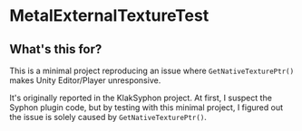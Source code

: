 # MetalExternalTextureTest

## What's this for?

This is a minimal project reproducing an issue where `GetNativeTexturePtr()` makes Unity Editor/Player unresponsive.

It's originally reported in the KlakSyphon project.
At first, I suspect the Syphon plugin code, but by testing with this minimal project, I figured out the issue is solely caused by `GetNativeTexturePtr()`.

